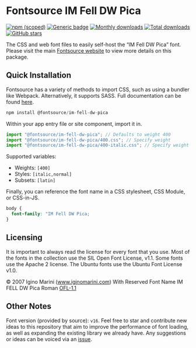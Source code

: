 # Fontsource IM Fell DW Pica

[![npm (scoped)](https://img.shields.io/npm/v/@fontsource/im-fell-dw-pica?color=brightgreen)](https://www.npmjs.com/package/@fontsource/im-fell-dw-pica) [![Generic badge](https://img.shields.io/badge/fontsource-passing-brightgreen)](https://github.com/fontsource/fontsource) [![Monthly downloads](https://badgen.net/npm/dm/@fontsource/im-fell-dw-pica)](https://github.com/fontsource/fontsource) [![Total downloads](https://badgen.net/npm/dt/@fontsource/im-fell-dw-pica)](https://github.com/fontsource/fontsource) [![GitHub stars](https://img.shields.io/github/stars/fontsource/fontsource.svg?style=social&label=Star)](https://github.com/fontsource/fontsource/stargazers)

The CSS and web font files to easily self-host the “IM Fell DW Pica” font. Please visit the main [Fontsource website](https://fontsource.org/fonts/im-fell-dw-pica) to view more details on this package.

## Quick Installation

Fontsource has a variety of methods to import CSS, such as using a bundler like Webpack. Alternatively, it supports SASS. Full documentation can be found [here](https://fontsource.org/docs/getting-started/introduction).

```javascript
npm install @fontsource/im-fell-dw-pica
```

Within your app entry file or site component, import it in.

```javascript
import "@fontsource/im-fell-dw-pica"; // Defaults to weight 400
import "@fontsource/im-fell-dw-pica/400.css"; // Specify weight
import "@fontsource/im-fell-dw-pica/400-italic.css"; // Specify weight and style

```

Supported variables:
- Weights: `[400]`
- Styles: `[italic,normal]`
- Subsets: `[latin]`

Finally, you can reference the font name in a CSS stylesheet, CSS Module, or CSS-in-JS.

```css
body {
  font-family: "IM Fell DW Pica;
}
```

## Licensing
It is important to always read the license for every font that you use.
Most of the fonts in the collection use the SIL Open Font License, v1.1. Some fonts use the Apache 2 license. The Ubuntu fonts use the Ubuntu Font License v1.0.

© 2007 Igino Marini (www.iginomarini.com) With Reserved Font Name IM FELL DW Pica Roman
[OFL-1.1](http://scripts.sil.org/OFL)

## Other Notes
Font version (provided by source): `v16`.
Feel free to star and contribute new ideas to this repository that aim to improve the performance of font loading, as well as expanding the existing library we already have. Any suggestions or ideas can be voiced via an [issue](https://github.com/fontsource/fontsource/issues).